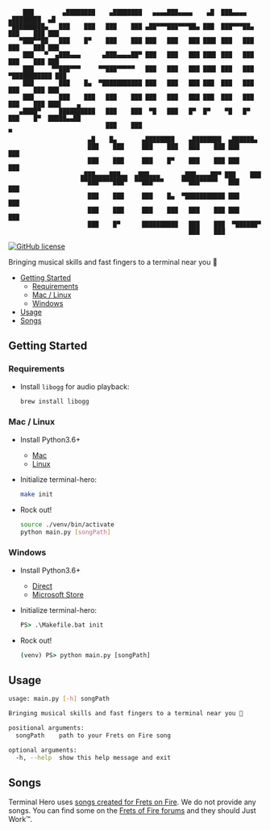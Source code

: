 ```
    ███        ▄████████    ▄████████   ▄▄▄▄███▄▄▄▄    ▄█  ███▄▄▄▄      ▄████████  ▄█       
▀█████████▄   ███    ███   ███    ███ ▄██▀▀▀███▀▀▀██▄ ███  ███▀▀▀██▄   ███    ███ ███       
   ▀███▀▀██   ███    █▀    ███    ███ ███   ███   ███ ███▌ ███   ███   ███    ███ ███       
    ███   ▀  ▄███▄▄▄      ▄███▄▄▄▄██▀ ███   ███   ███ ███▌ ███   ███   ███    ███ ███       
    ███     ▀▀███▀▀▀     ▀▀███▀▀▀▀▀   ███   ███   ███ ███▌ ███   ███ ▀███████████ ███       
    ███       ███    █▄  ▀███████████ ███   ███   ███ ███  ███   ███   ███    ███ ███       
    ███       ███    ███   ███    ███ ███   ███   ███ ███  ███   ███   ███    ███ ███▌    ▄ 
   ▄████▀     ██████████   ███    ███  ▀█   ███   █▀  █▀    ▀█   █▀    ███    █▀  █████▄▄██ 
                           ███    ███                                             ▀         
                      ▄█    █▄       ▄████████    ▄████████  ▄██████▄                       
                      ███    ███     ███    ███   ███    ███ ███    ███                     
                      ███    ███     ███    █▀    ███    ███ ███    ███                     
                    ▄███▄▄▄▄███▄▄  ▄███▄▄▄      ▄███▄▄▄▄██▀ ███    ███                      
                    ▀▀███▀▀▀▀███▀  ▀▀███▀▀▀     ▀▀███▀▀▀▀▀   ███    ███                     
                      ███    ███     ███    █▄  ▀███████████ ███    ███                     
                      ███    ███     ███    ███   ███    ███ ███    ███                     
                      ███    █▀      ██████████   ███    ███  ▀██████▀                      
                                                  ███    ███                                
```

[![GitHub license](https://img.shields.io/github/license/amorriscode/terminal-hero)](https://github.com/amorriscode/terminal-hero/blob/master/LICENSE)

Bringing musical skills and fast fingers to a terminal near you 🤘

- [Getting Started](#getting-started)
  - [Requirements](#requirements)
  - [Mac / Linux](#mac--linux)
  - [Windows](#windows)
- [Usage](#usage)
- [Songs](#songs)

## Getting Started

### Requirements

- Install `libogg` for audio playback:

  ```bash
  brew install libogg
  ```

### Mac / Linux

- Install Python3.6+
  - [Mac](https://docs.python-guide.org/starting/install3/osx/)
  - [Linux](https://docs.python-guide.org/starting/install3/linux/)
- Initialize terminal-hero:

  ```bash
  make init
  ```

- Rock out!

  ```bash
  source ./venv/bin/activate
  python main.py [songPath]
  ```

### Windows

- Install Python3.6+
  - [Direct](https://www.python.org/downloads/windows/)
  - [Microsoft Store](https://www.serverlab.ca/tutorials/windows/installing-python-3-7-on-windows-10/)
- Initialize terminal-hero:

  ```cmd
  PS> .\Makefile.bat init
  ```

- Rock out!

  ```cmd
  (venv) PS> python main.py [songPath]
  ```

## Usage

```bash
usage: main.py [-h] songPath

Bringing musical skills and fast fingers to a terminal near you 🤘

positional arguments:
  songPath    path to your Frets on Fire song

optional arguments:
  -h, --help  show this help message and exit
```

## Songs

Terminal Hero uses [songs created for Frets on Fire](http://fretsonfire.wikidot.com/song-creation). We do not provide any songs. You can find some on the [Frets of Fire forums](http://fretsonfire.wikidot.com/custom-songs) and they should Just Work™.
